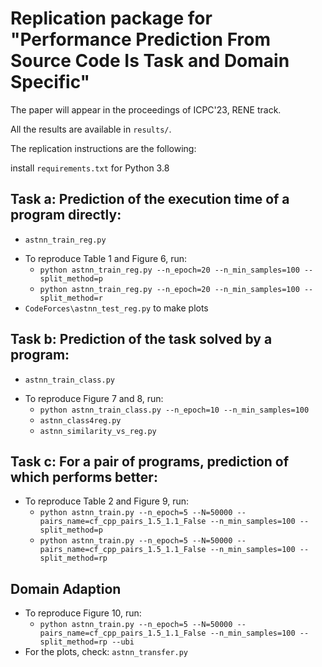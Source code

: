 # Replication package for "Performance Prediction From Source Code Is Task and Domain Specific"
The paper will appear in the proceedings of ICPC'23, RENE track.

All the results are available in `results/`.

The replication instructions are the following:

install `requirements.txt` for Python 3.8

## Task a: Prediction of the execution time of a program directly:

- `astnn_train_reg.py`
* To reproduce Table 1 and Figure 6, run:
    * `python astnn_train_reg.py --n_epoch=20 --n_min_samples=100 --split_method=p`
    * `python astnn_train_reg.py --n_epoch=20 --n_min_samples=100 --split_method=r`
* `CodeForces\astnn_test_reg.py` to make plots

## Task b: Prediction of the task solved by a program:

- `astnn_train_class.py`
* To reproduce Figure 7 and 8, run:
    * `python astnn_train_class.py --n_epoch=10 --n_min_samples=100`
    * `astnn_class4reg.py`
    * `astnn_similarity_vs_reg.py`

## Task c: For a pair of programs, prediction of which performs better:

* To reproduce Table 2 and Figure 9, run: 
    * `python astnn_train.py --n_epoch=5 --N=50000 --pairs_name=cf_cpp_pairs_1.5_1.1_False --n_min_samples=100 --split_method=p`
    * `python astnn_train.py --n_epoch=5 --N=50000 --pairs_name=cf_cpp_pairs_1.5_1.1_False --n_min_samples=100 --split_method=rp`

## Domain Adaption

* To reproduce Figure 10, run: 
    * `python astnn_train.py --n_epoch=5 --N=50000 --pairs_name=cf_cpp_pairs_1.5_1.1_False --n_min_samples=100 --split_method=rp --ubi`
* For the plots, check: `astnn_transfer.py` 
